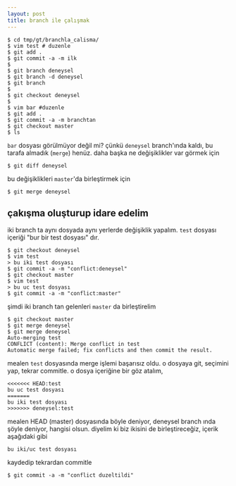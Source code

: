 ```yaml
---
layout: post
title: branch ile çalışmak
---
```


	$ cd tmp/gt/branchla_calisma/
	$ vim test # duzenle
	$ git add .
	$ git commit -a -m ilk
	$ 
	$ git branch deneysel
	$ git branch -d deneysel
	$ git branch
	$ 
	$ git checkout deneysel
	$ 
	$ vim bar #duzenle
	$ git add .
	$ git commit -a -m branchtan
	$ git checkout master
	$ ls 

`bar` dosyası görülmüyor değil mi? çünkü `deneysel` branch'ında kaldı, bu tarafa almadık (`merge`) henüz. daha başka ne değişiklikler var görmek için 

	$ git diff deneysel

bu değişiklikleri `master`'da birleştirmek için 

	$ git merge deneysel

## çakışma oluşturup idare edelim

iki branch ta aynı dosyada aynı yerlerde değişiklik yapalım. `test` dosyası içeriği "bur bir test dosyası" dır.

	$ git checkout deneysel
	$ vim test 
	> bu iki test dosyası
	$ git commit -a -m "conflict:deneysel"
	$ git checkout master
	$ vim test
	> bu uc test dosyası
	$ git commit -a -m "conflict:master"

şimdi iki branch tan gelenleri `master` da birleştirelim

	$ git checkout master
	$ git merge deneysel
	$ git merge deneysel 
	Auto-merging test
	CONFLICT (content): Merge conflict in test
	Automatic merge failed; fix conflicts and then commit the result.

mealen `test` dosyasında merge işlemi başarısız oldu. o dosyaya git, seçimini yap, tekrar commitle. o dosya içeriğine bir göz atalım,

	<<<<<<< HEAD:test
	bu uc test dosyası
	=======
	bu iki test dosyası
	>>>>>>> deneysel:test

mealen HEAD (master) dosyasında böyle deniyor, deneysel branch ında şöyle deniyor, hangisi olsun. diyelim ki biz ikisini de birleştireceğiz, içerik aşağıdaki gibi

	bu iki/uc test dosyası

kaydedip tekrardan commitle

	$ git commit -a -m "conflict duzeltildi"

